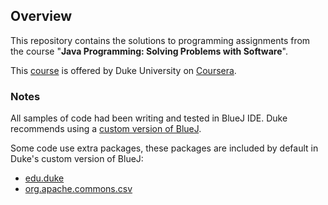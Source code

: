 ## Overview
This repository contains the solutions to programming assignments from the course "**Java Programming: Solving Problems with Software**".

This [course](https://www.coursera.org/learn/java-programming) is offered by Duke University on [Coursera](https://www.coursera.org/).

### Notes
All samples of code had been writing and tested in BlueJ IDE. Duke recommends using a [custom version of BlueJ](https://www.dukelearntoprogram.com//downloads/bluej.php?course=2).

Some code use extra packages, these packages are included by default in Duke's custom version of BlueJ:
- [edu.duke](https://www.dukelearntoprogram.com//downloads/archives/courserajava.jar)
- [org.apache.commons.csv](https://www.dukelearntoprogram.com//downloads/archives/apache-csv.jar)
